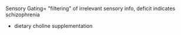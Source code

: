 Sensory Gating= "filtering" of irrelevant sensory info, deficit indicates schizophrenia

- dietary choline supplementation 

